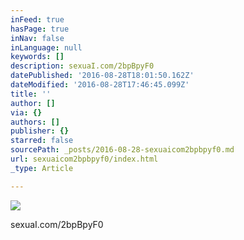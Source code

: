 ```yaml
---
inFeed: true
hasPage: true
inNav: false
inLanguage: null
keywords: []
description: sexuaI.com/2bpBpyF0
datePublished: '2016-08-28T18:01:50.162Z'
dateModified: '2016-08-28T17:46:45.099Z'
title: ''
author: []
via: {}
authors: []
publisher: {}
starred: false
sourcePath: _posts/2016-08-28-sexuaicom2bpbpyf0.md
url: sexuaicom2bpbpyf0/index.html
_type: Article

---
```

![](https://the-grid-user-content.s3-us-west-2.amazonaws.com/ddf25d82-63d5-4091-a7c8-cc40b327199e.jpg)

sexuaI.com/2bpBpyF0
